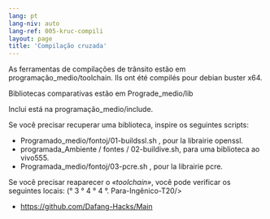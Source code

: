 ```yaml
---
lang: pt
lang-niv: auto
lang-ref: 005-kruc-compili
layout: page
title: 'Compilação cruzada'
---
```



As ferramentas de compilações de trânsito estão em programação_medio/toolchain.
Ils ont été compilés pour debian buster x64.



Bibliotecas comparativas estão em Prograde_medio/lib



Inclui está na programação_medio/include.



Se você precisar recuperar uma biblioteca, inspire os seguintes scripts:
* Programado_medio/fontoj/01-buildssl.sh , pour la librairie openssl.
* programada_Ambiente / fontes / 02-buildive.sh, para uma biblioteca ao vivo555.
* Programada_medio/fontoj/03-pcre.sh , pour la librairie pcre.




Se você precisar reaparecer o _«toolchain»_, você pode verificar os seguintes locais: (° 3 ° 4 ° 4 °. Para-Ingênico-T20/>  
 * <https://github.com/Dafang-Hacks/Main>




